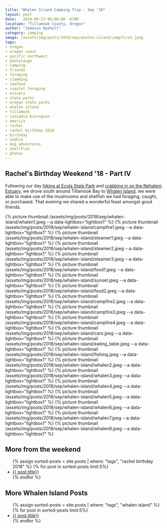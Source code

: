 ```yaml
---
title: "Whalen Island Camping Trip - Sep '18"
layout: post
date:   2018-09-23 00:00:00 -0700
location: "Tillamook County, Oregon"
author: "Jameson Nyeholt"
category: camping
image: /assets/img/posts/2018/sep/whalen-island/campfire3.jpeg
tags:
- oregon
- oregon coast
- pacific northwest
- photolouge
- camping
- friends
- foraging
- clamming
- seafood
- coastal foraging
- estuary
- state parks
- oregon state parks
- whalen island
- tillamook
- cascadia bioregion
- america
- rachel
- rachel birthday 2018
- birthday
- sophie
- dog adventures
- shellfish
- photos
---
```


## Rachel's Birthday Weekend '18 - Part IV 

Following our day [hiking at Ecola State Park](/hiking/2018/09/21/rachel-birthday-ecola-hiking.html) and [crabbing in on the Nehalem Estuary](/foraging/2018/09/21/rachel-birthday-crabbing.html), we drove south around Tillamook Bay to [Whalen Island](/wiki/cascadia/camping/whalen-island). <!--more-->   we were able to make use of the mushrooms and shelfish we had foraging, caught, or purchased.  That evening we shared a wonderful feast amongst good friends.

{% picture thumbnail /assets/img/posts/2018/sep/whalen-island/whalen1.jpeg --a data-lightbox="lightbox1" %}
{% picture thumbnail /assets/img/posts/2018/sep/whalen-island/campfire1.jpeg --a data-lightbox="lightbox1" %}
{% picture thumbnail /assets/img/posts/2018/sep/whalen-island/steamer1.jpeg --a data-lightbox="lightbox1" %}
{% picture thumbnail /assets/img/posts/2018/sep/whalen-island/steamer2.jpeg --a data-lightbox="lightbox1" %}
{% picture thumbnail /assets/img/posts/2018/sep/whalen-island/steamer3.jpeg --a data-lightbox="lightbox1" %}
{% picture thumbnail /assets/img/posts/2018/sep/whalen-island/food1.jpeg --a data-lightbox="lightbox1" %}
{% picture thumbnail /assets/img/posts/2018/sep/whalen-island/sunset.jpeg --a data-lightbox="lightbox1" %}
{% picture thumbnail /assets/img/posts/2018/sep/whalen-island/food2.jpeg --a data-lightbox="lightbox1" %}
{% picture thumbnail /assets/img/posts/2018/sep/whalen-island/campfire2.jpeg --a data-lightbox="lightbox1" %}
{% picture thumbnail /assets/img/posts/2018/sep/whalen-island/campfire3.jpeg --a data-lightbox="lightbox1" %}
{% picture thumbnail /assets/img/posts/2018/sep/whalen-island/campfire4.jpeg --a data-lightbox="lightbox1" %}
{% picture thumbnail /assets/img/posts/2018/sep/whalen-island/cars.jpeg --a data-lightbox="lightbox1" %}
{% picture thumbnail /assets/img/posts/2018/sep/whalen-island/eating_table.jpeg --a data-lightbox="lightbox1" %}
{% picture thumbnail /assets/img/posts/2018/sep/whalen-island/fishing.jpeg --a data-lightbox="lightbox1" %}
{% picture thumbnail /assets/img/posts/2018/sep/whalen-island/whalen2.jpeg --a data-lightbox="lightbox1" %}
{% picture thumbnail /assets/img/posts/2018/sep/whalen-island/whalen3.jpeg --a data-lightbox="lightbox1" %}
{% picture thumbnail /assets/img/posts/2018/sep/whalen-island/whalen4.jpeg --a data-lightbox="lightbox1" %}
{% picture thumbnail /assets/img/posts/2018/sep/whalen-island/whalen5.jpeg --a data-lightbox="lightbox1" %}
{% picture thumbnail /assets/img/posts/2018/sep/whalen-island/whalen6.jpeg --a data-lightbox="lightbox1" %}
{% picture thumbnail /assets/img/posts/2018/sep/whalen-island/whalen7.jpeg --a data-lightbox="lightbox1" %}
{% picture thumbnail /assets/img/posts/2018/sep/whalen-island/whalen8.jpeg --a data-lightbox="lightbox1" %}

## More from the weekend

<ul>
{% assign sorted-posts = site.posts | where: "tags", "rachel birthday 2018" 
    %}
    {% for post in sorted-posts limit:5%}
        <li>
        <a href="{{ post.url | prepend: site.baseurl }}">{{ post.title}}</a>
        </li>
    {% endfor %}
</ul>

## More Whalen Island Posts

<ul>
{% assign sorted-posts = site.posts | where: "tags", "whalen island" 
    %}
    {% for post in sorted-posts limit:5%}
        <li>
        <a href="{{ post.url | prepend: site.baseurl }}">{{ post.title}}</a>
        </li>
    {% endfor %}
</ul>

